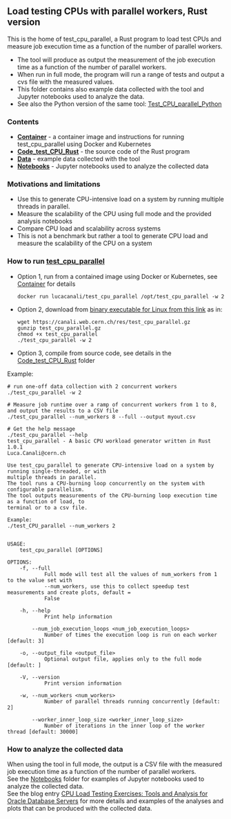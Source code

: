 ## Load testing CPUs with parallel workers, Rust version

This is the home of test_cpu_parallel, a Rust program to load test CPUs and measure job execution time as a function 
 of the number of parallel workers.  
- The tool will produce as output the measurement of the job execution time as a function of the number of parallel workers.  
- When run in full mode, the program will run a range of tests and output a cvs file with the measured values.  
- This folder contains also example data collected with the tool and Jupyter notebooks used to analyze the data.  
- See also the Python version of the same tool: [Test_CPU_parallel_Python](../Test_CPU_parallel_Python)

### Contents
- [**Container**](Container) - a container image and instructions for running test_cpu_parallel using Docker and Kubernetes
- [**Code_test_CPU_Rust**](Code_test_CPU_Rust) - the source code of the Rust program
- [**Data**](Data) - example data collected with the tool
- [**Notebooks**](Notebooks) - Jupyter notebooks used to analyze the collected data

### Motivations and limitations
  - Use this to generate CPU-intensive load on a system by running multiple threads in parallel.
  - Measure the scalability of the CPU using full mode and the provided analysis notebooks
  - Compare CPU load and scalability across systems
  - This is not a benchmark but rather a tool to generate CPU load and measure the scalability of the CPU on a system 
 
### How to run [test_cpu_parallel](test_cpu_parallel)
  - Option 1, run from a contained image using Docker or Kubernetes, see [Container](Container) for details
    ```
    docker run lucacanali/test_cpu_parallel /opt/test_cpu_parallel -w 2 
    ```
  - Option 2, download from [binary executable for Linux from this link](https://canali.web.cern.ch/res/test_cpu_parallel.gz) as in:
    ```
    wget https://canali.web.cern.ch/res/test_cpu_parallel.gz
    gunzip test_cpu_parallel.gz
    chmod +x test_cpu_parallel
    ./test_cpu_parallel -w 2 
    ```
  - Option 3, compile from source code, see details in the [Code_test_CPU_Rust](Code_test_CPU_Rust) folder

Example:
```
# run one-off data collection with 2 concurrent workers
./test_cpu_parallel -w 2 

# Measure job runtime over a ramp of concurrent workers from 1 to 8, and output the results to a CSV file
./test_cpu_parallel --num_workers 8 --full --output myout.csv 

# Get the help message
./test_cpu_parallel --help
test_cpu_parallel - A basic CPU workload generator written in Rust 1.0.1
Luca.Canali@cern.ch

Use test_cpu_parallel to generate CPU-intensive load on a system by running single-threaded, or with
multiple threads in parallel.
The tool runs a CPU-burning loop concurrently on the system with configurable parallelism.
The tool outputs measurements of the CPU-burning loop execution time as a function of load, to
terminal or to a csv file.

Example:
./test_CPU_parallel --num_workers 2


USAGE:
    test_cpu_parallel [OPTIONS]

OPTIONS:
    -f, --full
            Full mode will test all the values of num_workers from 1 to the value set with
            --num_workers, use this to collect speedup test measurements and create plots, default =
            False

    -h, --help
            Print help information

        --num_job_execution_loops <num_job_execution_loops>
            Number of times the execution loop is run on each worker [default: 3]

    -o, --output_file <output_file>
            Optional output file, applies only to the full mode [default: ]

    -V, --version
            Print version information

    -w, --num_workers <num_workers>
            Number of parallel threads running concurrently [default: 2]

        --worker_inner_loop_size <worker_inner_loop_size>
            Number of iterations in the inner loop of the worker thread [default: 30000]
```

### How to analyze the collected data
When using the tool in full mode, the output is a CSV file with the measured job execution time as a function of the number of parallel workers.  
See the [Notebooks](Notebooks) folder for examples of Jupyter notebooks used to analyze the collected data.  
See the blog entry [CPU Load Testing Exercises: Tools and Analysis for Oracle Database Servers](https://db-blog.web.cern.ch/node/189) for more details
and examples of the analyses and plots that can be produced with the collected data. 
